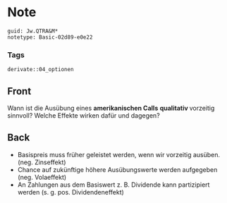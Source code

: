 # Note
```
guid: Jw.QTRA&M*
notetype: Basic-02d89-e0e22
```

### Tags
```
derivate::04_optionen
```

## Front
Wann ist die Ausübung eines <b>amerikanischen Calls</b> <b>qualitativ </b>vorzeitig sinnvoll? Welche Effekte wirken dafür und dagegen?

## Back
<ul><li>Basispreis muss früher geleistet werden, wenn wir vorzeitig ausüben. (neg. Zinseffekt)</li><li>Chance auf zukünftige höhere Ausübungswerte werden aufgegeben (neg. Volaeffekt)</li><li>An Zahlungen aus dem Basiswert z. B. Dividende kann partizipiert werden (s. g. pos. Dividendeneffekt)</li></ul>
